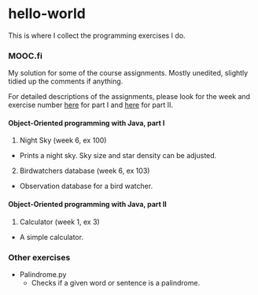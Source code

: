 # hello-world
This is where I collect the programming exercises I do.


### MOOC.fi
My solution for some of the course assignments. Mostly unedited, slightly tidied up the comments if anything.

For detailed descriptions of the assignments, please look for the week and exercise number [here][mooc1] for part I and [here][mooc2] for part II.

#### Object-Oriented programming with Java, part I

1. Night Sky (week 6, ex 100)
  * Prints a night sky. Sky size and star density can be adjusted.
2. Birdwatchers database (week 6, ex 103)
  * Observation database for a bird watcher.

#### Object-Oriented programming with Java, part II

1. Calculator (week 1, ex 3)
  * A simple calculator.

### Other exercises
  * Palindrome.py 
    * Checks if a given word or sentence is a palindrome.

[mooc1]: http://mooc.fi/courses/2013/programming-part-1/material.html
[mooc2]: http://mooc.fi/courses/2013/programming-part-2/material.html

